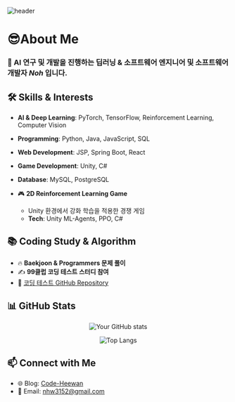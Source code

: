 ![header](https://capsule-render.vercel.app/api?type=venom&height=230&section=header&text=Code-Heewan&animation=fadeIn&fontColor=FFFFFF)

# 😎About Me

### 🚀 AI 연구 및 개발을 진행하는 딥러닝 & 소프트웨어 엔지니어 및 소프트웨어 개발자 ***Noh*** 입니다.



## 🛠 Skills & Interests
- **AI & Deep Learning**: PyTorch, TensorFlow, Reinforcement Learning, Computer Vision
- **Programming**: Python, Java, JavaScript, SQL
- **Web Development**: JSP, Spring Boot, React
- **Game Development**: Unity, C#
- **Database**: MySQL, PostgreSQL

- 🎮 **2D Reinforcement Learning Game**  
  - Unity 환경에서 강화 학습을 적용한 경쟁 게임  
  - **Tech**: Unity ML-Agents, PPO, C#  

## 📚 Coding Study & Algorithm
- 🔥 **Baekjoon & Programmers 문제 풀이**  
- ✍ **99클럽 코딩 테스트 스터디 참여**  
- 📂 [코딩 테스트 GitHub Repository](https://github.com/your-github-handle/coding-test-repo)  

## 📊 GitHub Stats 
<div align="center">

<!--github stats><-->
![Your GitHub stats](https://github-readme-stats.vercel.app/api?username=do-heewan&show_icons=true&theme=tokyonight)

<!--most used language><-->
![Top Langs](https://github-readme-stats.vercel.app/api/top-langs/?username=do-heewan&layout=compact&theme=dracula)

</div>

## 📫 Connect with Me
- 🌐 Blog: [Code-Heewan](https://do-heewan.tistory.com)
- 📧 Email: nhw3152@gmail.com